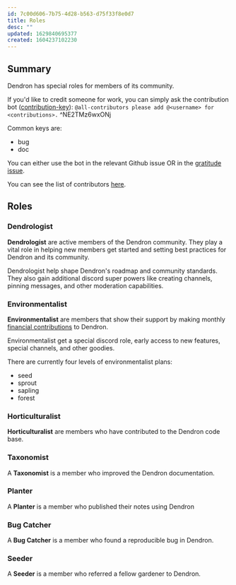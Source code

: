 ```yaml
---
id: 7c00d606-7b75-4d28-b563-d75f33f8e0d7
title: Roles
desc: ""
updated: 1629840695377
created: 1604237102230
---
```


## Summary
Dendron has special roles for members of its community.

If you'd like to credit someone for work, you can simply ask the contribution bot ([contribution-key](https://allcontributors.org/docs/en/emoji-key)): `@all-contributors please add @<username> for <contributions>.` ^NE2TMz6wxONj

Common keys are:
- bug
- doc

You can either use the bot in the relevant Github issue OR in the [gratitude issue](https://github.com/dendronhq/dendron/issues/714).

You can see the list of contributors [here](https://github.com/dendronhq/dendron#contributors-).

## Roles

### Dendrologist

**Dendrologist** are active members of the Dendron community. They play a vital role in helping new members get started and setting best practices for Dendron and its community.

Dendrologist help shape Dendron's roadmap and community standards. They also gain additional discord super powers like creating channels, pinning messages, and other moderation capabilities.

### Environmentalist

**Environmentalist** are members that show their support by making monthly [financial contributions](https://accounts.dendron.so/account/subscribe) to Dendron.

Environmentalist get a special discord role, early access to new features, special channels, and other goodies.

There are currently four levels of environmentalist plans:

-   seed
-   sprout
-   sapling
-   forest

### Horticulturalist

**Horticulturalist** are members who have contributed to the Dendron code base.

### Taxonomist

A **Taxonomist** is a member who improved the Dendron documentation.

### Planter

A **Planter** is a member who published their notes using Dendron

### Bug Catcher

A **Bug Catcher** is a member who found a reproducible bug in Dendron.

### Seeder

A **Seeder** is a member who referred a fellow gardener to Dendron.
